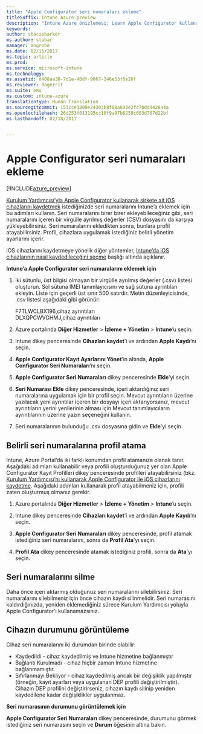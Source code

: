 ```yaml
---
title: "Apple Configurator seri numaraları ekleme"
titleSuffix: Intune Azure preview
description: "Intune Azure önizlemesi: Learn Apple Configurator kullanarak şirkete ait iOS cihazlarına seri numaraları eklemeyi öğrenin."
keywords: 
author: staciebarker
ms.author: stabar
manager: angrobe
ms.date: 02/15/2017
ms.topic: article
ms.prod: 
ms.service: microsoft-intune
ms.technology: 
ms.assetid: d408aa38-7d1e-40df-9067-246e53f6e26f
ms.reviewer: dagerrit
ms.suite: ems
ms.custom: intune-azure
translationtype: Human Translation
ms.sourcegitcommit: 153cce3809e24303b8f88a833e2fc7bdd9428a4a
ms.openlocfilehash: 26d253f013195cc18f9a97b8259c603d707d22bf
ms.lasthandoff: 02/18/2017


---
```


# <a name="add-apple-configurator-serial-numbers"></a>Apple Configurator seri numaraları ekleme

[!INCLUDE[azure_preview](../includes/azure_preview.md)]

[Kurulum Yardımcısı’yla Apple Configurator kullanarak şirkete ait iOS cihazlarını kaydetmek](enroll-ios-devices-with-apple-configurator-and-setup-assistant.md) istediğinizde seri numaralarını Intune’a eklemek için bu adımları kullanın. Seri numaralarını birer birer ekleyebileceğiniz gibi, seri numaralarını içeren bir virgülle ayrılmış değerler (CSV) dosyasını da karşıya yükleyebilirsiniz. Seri numaralarını ekledikten sonra, bunlara profil atayabilirsiniz. Profil, cihazlara uygulamak istediğiniz belirli yönetim ayarlarını içerir.

iOS cihazlarını kaydetmeye yönelik diğer yöntemler, [Intune’da iOS cihazlarının nasıl kaydedileceğini seçme](choose-ios-enrollment-method.md) başlığı altında açıklanır.

**Intune’a Apple Configurator seri numaralarını eklemek için**

1. İki sütunlu, üst bilgisi olmayan bir virgülle ayrılmış değerler (.csv) listesi oluşturun. Sol sütuna IMEI tanımlayıcısını ve sağ sütuna ayrıntıları ekleyin. Liste için geçerli üst sınır 500 satırdır. Metin düzenleyicisinde, .csv listesi aşağıdaki gibi görünür:

    F7TLWCLBX196,cihaz ayrıntıları</br>
    DLXQPCWVGHMJ,cihaz ayrıntıları

2. Azure portalında **Diğer Hizmetler** > **İzleme + Yönetim** > **Intune**’u seçin.

3.  Intune dikey penceresinde **Cihazları kaydet**’i ve ardından **Apple Kaydı**’nı seçin.

4. **Apple Configurator Kayıt Ayarlarını Yönet**’in altında, **Apple Configurator Seri Numaraları**’nı seçin.

5. **Apple Configurator Seri Numaraları** dikey penceresinde **Ekle**’yi seçin.

6. **Seri Numarası Ekle** dikey penceresinde, içeri aktardığınız seri numaralarına uygulamak için bir profil seçin. Mevcut ayrıntıların üzerine yazılacak yeni ayrıntılar içeren bir dosyayı içeri aktarıyorsanız, mevcut ayrıntıların yerini yenilerinin alması için Mevcut tanımlayıcıların ayrıntılarının üzerine yazın seçeneğini kullanın.

7. Seri numaralarının bulunduğu .csv dosyasına gidin ve **Ekle**’yi seçin.

## <a name="assign-a-profile-to-specific-serial-numbers"></a>Belirli seri numaralarına profil atama

Intune, Azure Portal’da iki farklı konumdan profil atamanıza olanak tanır. Aşağıdaki adımları kullanabilir veya profili oluşturduğunuz yer olan Apple Configurator Kayıt Profilleri dikey penceresinde profilleri atayabilirsiniz (bkz. [Kurulum Yardımcısı’nı kullanarak Apple Configurator ile iOS cihazlarını kaydetme](enroll-ios-devices-with-apple-configurator-and-setup-assistant.md). Aşağıdaki adımları kullanarak profil atayabilmeniz için, profili zaten oluşturmuş olmanız gerekir.

1. Azure portalında **Diğer Hizmetler** > **İzleme + Yönetim** > **Intune**’u seçin.

2. Intune dikey penceresinde **Cihazları kaydet**’i ve ardından **Apple Kaydı**’nı seçin.

3. **Apple Configurator Seri Numaraları** dikey penceresinde, profil atamak istediğiniz seri numaralarını, sonra da **Profil Ata**’yı seçin.

4. **Profil Ata** dikey penceresinde atamak istediğiniz profili, sonra da **Ata**’yı seçin.

## <a name="delete-serial-numbers"></a>Seri numaralarını silme
Daha önce içeri aktarmış olduğunuz seri numaralarını silebilirsiniz. Seri numaralarını silebilmeniz için önce cihazın kaydı silinmelidir. Seri numarasını kaldırdığınızda, yeniden eklemediğiniz sürece Kurulum Yardımcısı yoluyla Apple Configurator’ı kullanamazsınız.

## <a name="view-the-state-of-a-device"></a>Cihazın durumunu görüntüleme
Cihaz seri numaralarını iki durumdan birinde olabilir:

- Kaydedildi - cihaz kaydedilmiş ve Intune hizmetine bağlanmıştır
- Bağlantı Kurulmadı - cihaz hiçbir zaman Intune hizmetine bağlanmamıştır.
- Sıfırlanmayı Bekliyor - cihaz kaydedilmiş ancak bir değişiklik yapılmıştır (örneğin, kayıt ayarları veya uygulanan DEP profili değiştirilmiştir). Cihazın DEP profilini değiştirirseniz, cihazın kaydı silinip yeniden kaydedilene kadar değişiklikler uygulanmaz.

**Seri numarasının durumunu görüntülemek için**

**Apple Configurator Seri Numaraları** dikey penceresinde, durumunu görmek istediğiniz seri numarasını seçin ve **Durum** öğesinin altına bakın.

